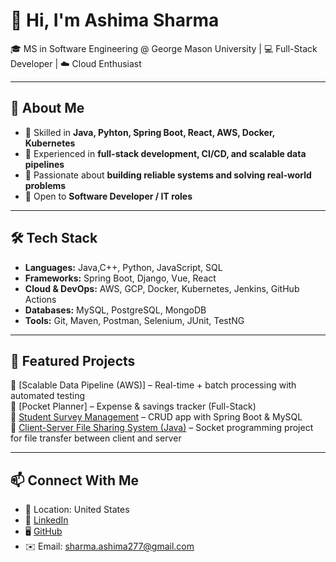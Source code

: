 # 👋 Hi, I'm Ashima Sharma  

🎓 MS in Software Engineering @ George Mason University | 💻 Full-Stack Developer | ☁️ Cloud Enthusiast  

---

## 🚀 About Me  
- 🔹 Skilled in **Java, Pyhton, Spring Boot, React, AWS, Docker, Kubernetes**  
- 🔹 Experienced in **full-stack development, CI/CD, and scalable data pipelines**  
- 🔹 Passionate about **building reliable systems and solving real-world problems**  
- 🔹 Open to **Software Developer / IT roles**  

---

## 🛠️ Tech Stack  
- **Languages:** Java,C++, Python, JavaScript, SQL  
- **Frameworks:** Spring Boot, Django, Vue, React  
- **Cloud & DevOps:** AWS, GCP, Docker, Kubernetes, Jenkins, GitHub Actions  
- **Databases:** MySQL, PostgreSQL, MongoDB  
- **Tools:** Git, Maven, Postman, Selenium, JUnit, TestNG  

---

## 🌟 Featured Projects  
🔹 [Scalable Data Pipeline (AWS)] – Real-time + batch processing with automated testing  
🔹 [Pocket Planner] – Expense & savings tracker (Full-Stack)  
🔹 [Student Survey Management](https://github.com/Ashima277/survey-app) – CRUD app with Spring Boot & MySQL  
🔹 [Client-Server File Sharing System (Java)](https://github.com/Ashima277/FileClientServer) – Socket programming project for file transfer between client and server  


---

## 📫 Connect With Me  
- 📍 Location: United States  
- 💼 [LinkedIn](https://linkedin.com/in/aashima-sharma27)  
- 🖥️ [GitHub](https://github.com/Ashima277)  
- ✉️ Email: sharma.ashima277@gmail.com 
